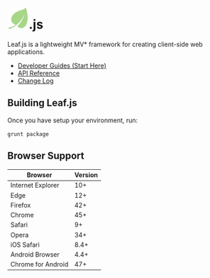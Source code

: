 # ![logo](docs/images/logo.jpg).js

Leaf.js is a lightweight MV* framework for creating client-side web applications.

* [Developer Guides (Start Here)](docs/guides.md)
* [API Reference](docs/api.md)
* [Change Log](./CHANGELOG.md)


## Building Leaf.js

Once you have setup your environment, run:

    grunt package

## Browser Support

| Browser            | Version |
| ------------------ | ------- |
| Internet Explorer  | 10+     |
| Edge               | 12+     |
| Firefox            | 42+     |
| Chrome             | 45+     |
| Safari             | 9+      |
| Opera              | 34+     |
| iOS Safari         | 8.4+    |
| Android Browser    | 4.4+    |
| Chrome for Android | 47+     |
